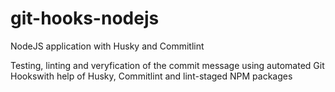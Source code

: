 # git-hooks-nodejs
NodeJS application with Husky and Commitlint

Testing, linting and veryfication of the commit message using automated Git Hookswith help of Husky, Commitlint and lint-staged NPM packages 
